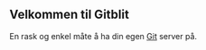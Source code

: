 ## Velkommen til Gitblit

En rask og enkel måte å ha din egen [Git](http://www.git-scm.com) server på.
